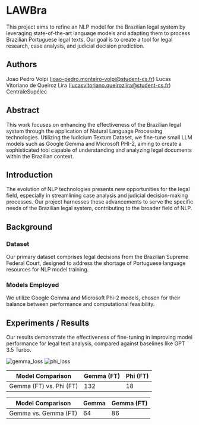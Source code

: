 # LAWBra

This project aims to refine an NLP model for the Brazilian legal system by leveraging state-of-the-art language models and adapting them to process Brazilian Portuguese legal texts. Our goal is to create a tool for legal research, case analysis, and judicial decision prediction.

## Authors
Joao Pedro Volpi (joao-pedro.monteiro-volpi@student-cs.fr)
Lucas Vitoriano de Queiroz Lira (lucasvitoriano.queirozlira@student-cs.fr)
CentraleSupélec

## Abstract
This work focuses on enhancing the effectiveness of the Brazilian legal system through the application of Natural Language Processing technologies. Utilizing the Iudicium Textum Dataset, we fine-tune small LLM models such as Google Gemma and Microsoft PHI-2, aiming to create a sophisticated tool capable of understanding and analyzing legal documents within the Brazilian context.

## Introduction
The evolution of NLP technologies presents new opportunities for the legal field, especially in streamlining case analysis and judicial decision-making processes. Our project harnesses these advancements to serve the specific needs of the Brazilian legal system, contributing to the broader field of NLP.

## Background
### Dataset
Our primary dataset comprises legal decisions from the Brazilian Supreme Federal Court, designed to address the shortage of Portuguese language resources for NLP model training.


### Models Employed
We utilize Google Gemma and Microsoft Phi-2 models, chosen for their balance between performance and computational feasibility.

## Experiments / Results
Our results demonstrate the effectiveness of fine-tuning in improving model performance for legal text analysis, compared against baselines like GPT 3.5 Turbo.

![gemma_loss](https://github.com/Lucasvitoriano25/LAWBra/assets/52925699/65948c14-d7ec-472b-8cb7-3286f71ebee4)
![phi_loss](https://github.com/Lucasvitoriano25/LAWBra/assets/52925699/a2fe4744-7c11-45ba-bc3d-e38ef92fc3d1)


| Model Comparison         | Gemma (FT) |   Phi (FT) |
|--------------------------|------------|------------|
| Gemma (FT) vs. Phi (FT)  |    132     |      18    |



| Model Comparison         | Gemma | Gemma (FT) | 
|--------------------------|-------|------------|
| Gemma vs. Gemma (FT)     |  64   |     86     |
